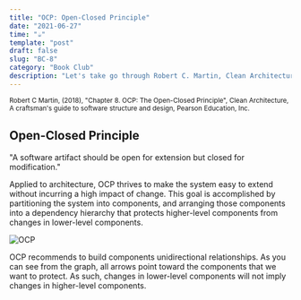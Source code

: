 ```yaml
---
title: "OCP: Open-Closed Principle"
date: "2021-06-27"
time: "☕️"
template: "post"
draft: false
slug: "BC-8"
category: "Book Club"
description: "Let's take go through Robert C. Martin, Clean Architecture, Chapter 8. OCP: The Open-Closed Principle"
---
```


<sub>Robert C Martin, (2018), "Chapter 8. OCP: The Open-Closed Principle", Clean Architecture, A craftsman's guide to software structure and design, Pearson Education, Inc.</sub>

## Open-Closed Principle

"A software artifact should be open for extension but closed for modification."

Applied to architecture, OCP thrives to make the system easy to extend without incurring a high impact of change. This goal is accomplished by partitioning the system into components, and arranging those components into a dependency hierarchy that protects higher-level components from changes in lower-level components.

![OCP](/media/OCP.png)

OCP recommends to build components unidirectional relationships. As you can see from the graph, all arrows point toward the components that we want to protect. As such, changes in lower-level components will not imply changes in higher-level components.